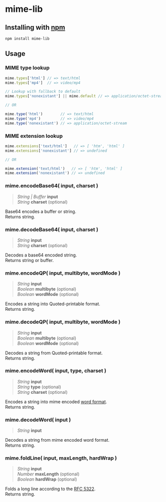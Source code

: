 mime-lib
========


## Installing with [npm](http://npmjs.org/)

```
npm install mime-lib
```


## Usage


### MIME type lookup

```javascript
mime.types['html'] // => text/html
mime.types['mp4']  // => video/mp4

// Lookup with fallback to default
mime.types['nonexistant'] || mime.default // => application/octet-stream

// OR

mime.type('html')        // => text/html
mime.type('mp4')         // => video/mp4
mime.type('nonexistant') // => application/octet-stream
```


### MIME extension lookup

```javascript
mime.extensions['text/html']   // => [ 'htm', 'html' ]
mime.extensions['nonexistant'] // => undefined

// OR

mime.extension('text/html')   // => [ 'htm', 'html' ]
mime.extension('nonexistant') // => undefined
```


### mime.encodeBase64( input, charset )

> *String | Buffer* __input__  
> *String* __charset__ (optional)

Base64 encodes a buffer or string.  
Returns string.


### mime.decodeBase64( input, charset )

> *String* __input__  
> *String* __charset__ (optional)

Decodes a base64 encoded string.  
Returns string or buffer.


### mime.encodeQP( input, multibyte, wordMode )

> *String* __input__  
> *Boolean* __multibyte__ (optional)  
> *Boolean* __wordMode__ (optional)

Encodes a string into Quoted-printable format.  
Returns string.


### mime.decodeQP( input, multibyte, wordMode )

> *String* __input__  
> *Boolean* __multibyte__ (optional)  
> *Boolean* __wordMode__ (optional)

Decodes a string from Quoted-printable format.  
Returns string.


### mime.encodeWord( input, type, charset )

> *String* __input__  
> *String* __type__ (optional)  
> *String* __charset__ (optional)

Encodes a string into mime encoded 
[word format](http://en.wikipedia.org/wiki/MIME#Encoded-Word).  
Returns string.


### mime.decodeWord( input )

> *String* __input__

Decodes a string from mime encoded word format.  
Returns string.


### mime.foldLine( input, maxLength, hardWrap )

> *String* __input__  
> *Number* __maxLength__ (optional)  
> *Boolean* __hardWrap__ (optional)

Folds a long line according to the 
[RFC 5322](http://tools.ietf.org/html/rfc5322#section-2.1.1).  
Returns string.


